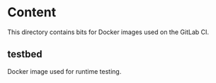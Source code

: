 # Content

This directory contains bits for Docker images used on the GitLab CI.

## testbed

Docker image used for runtime testing.
